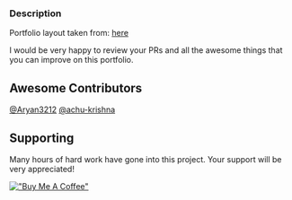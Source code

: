 ### Description

Portfolio layout taken from: [here](https://github.com/chetanverma16/react-portfolio-template)


I would be very happy to review your PRs and all the awesome things that you can improve on this portfolio.


## Awesome Contributors
[@Aryan3212](https://github.com/Aryan3212) [@achu-krishna](https://github.com/achu-krishna)

## Supporting
Many hours of hard work have gone into this project. Your support will be very appreciated!

[!["Buy Me A Coffee"](https://www.buymeacoffee.com/assets/img/custom_images/orange_img.png)](https://www.buymeacoffee.com/chetanverma)






